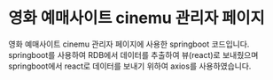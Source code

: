 # 영화 예매사이트 cinemu 관리자 페이지
영화 예매사이트 cinemu 관리자 페이지에 사용한 springboot 코드입니다.   
springboot를 사용하여 RDB에서 데이터를 추출하여 뷰(react)로 보내줬으며   
springboot에서 react로 데이터를 보내기 위하여 axios를 사용하였습니다.   
